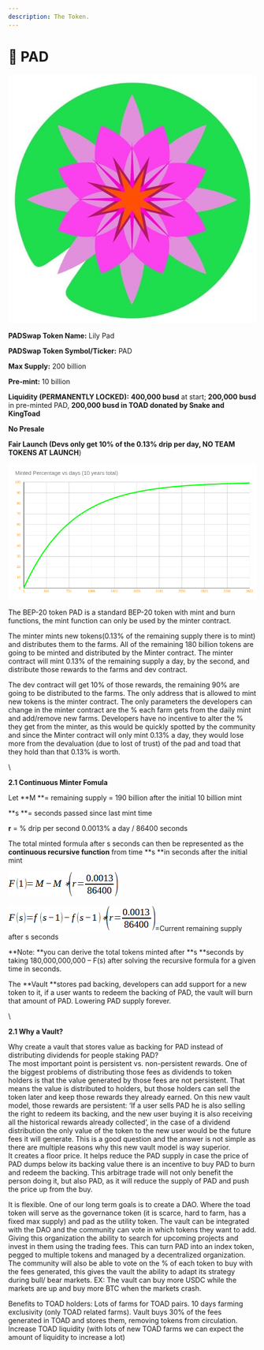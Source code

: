 ```yaml
---
description: The Token.
---
```


# 🌺 PAD

****![](<../../.gitbook/assets/image (3).png>)****

**PADSwap Token Name:** Lily Pad

**PADSwap Token Symbol/Ticker:** PAD

**Max Supply:** 200 billion

**Pre-mint:** 10 billion

**Liquidity (PERMANENTLY LOCKED):** **400,000 busd** at start; **200,000 busd** in pre-minted PAD, **200,000 busd in TOAD donated by Snake and KingToad**

**No Presale**

**Fair Launch (**Devs only get 10% of the 0.13% drip per day,** NO TEAM TOKENS AT LAUNCH**)



![](<../../.gitbook/assets/image (2).png>)

The BEP-20 token PAD is a standard BEP-20 token with mint and burn functions, the mint function can only be used by the minter contract.

The minter mints new tokens(0.13% of the remaining supply there is to mint) and distributes them to the farms. All of the remaining 180 billion tokens are going to be minted and distributed by the Minter contract. The minter contract will mint 0.13% of the remaining supply a day, by the second, and distribute those rewards to the farms and dev contract.

The dev contract will get 10% of those rewards, the remaining 90% are going to be distributed to the farms. The only address that is allowed to mint new tokens is the minter contract. The only parameters the developers can change in the minter contract are the % each farm gets from the daily mint and add/remove new farms. Developers have no incentive to alter the % they get from the minter, as this would be quickly spotted by the community and since the Minter contract will only mint 0.13% a day, they would lose more from the devaluation (due to lost of trust) of the pad and toad that they hold than that 0.13% is worth.

\


**2.1 Continuous Minter Fomula**

Let **M **= remaining supply = 190 billion after the initial 10 billion mint

**s **= seconds passed since last mint time

**r** = % drip per second 0.0013% a day / 86400 seconds

The total minted formula after s seconds can then be represented as the **continuous recursive function** from time **s **in seconds after the initial mint

![](../../.gitbook/assets/image.png)

![](<../../.gitbook/assets/image (4).png>)=Current remaining supply after s seconds

**Note: **you can derive the total tokens minted after **s **seconds by taking 180,000,000,000 – F(s) after solving the recursive formula for a given time in seconds.



The **Vault **stores pad backing, developers can add support for a new token to it, if a user wants to redeem the backing of PAD, the vault will burn that amount of PAD. Lowering PAD supply forever.

\


**2.1 Why a Vault?**

Why create a vault that stores value as backing for PAD instead of distributing dividends for people staking PAD?\
The most important point is persistent vs. non-persistent rewards. One of the biggest problems of distributing those fees as dividends to token holders is that the value generated by those fees are not persistent. That means the value is distributed to holders, but those holders can sell the token later and keep those rewards they already earned. On this new vault model, those rewards are persistent: ‘If a user sells PAD he is also selling the right to redeem its backing, and the new user buying it is also receiving all the historical rewards already collected’, in the case of a dividend distribution the only value of the token to the new user would be the future fees it will generate. This is a good question and the answer is not simple as there are multiple reasons why this new vault model is way superior.\
It creates a floor price. It helps reduce the PAD supply in case the price of PAD dumps below its backing value there is an incentive to buy PAD to burn and redeem the backing. This arbitrage trade will not only benefit the person doing it, but also PAD, as it will reduce the supply of PAD and push the price up from the buy.

It is flexible. One of our long term goals is to create a DAO. Where the toad token will serve as the governance token (it is scarce, hard to farm, has a fixed max supply) and pad as the utility token. The vault can be integrated with the DAO and the community can vote in which tokens they want to add. Giving this organization the ability to search for upcoming projects and invest in them using the trading fees. This can turn PAD into an index token, pegged to multiple tokens and managed by a decentralized organization.\
The community will also be able to vote on the % of each token to buy with the fees generated, this gives the vault the ability to adapt its strategy during bull/ bear markets. EX: The vault can buy more USDC while the markets are up and buy more BTC when the markets crash.

Benefits to TOAD holders: Lots of farms for TOAD pairs. 10 days farming exclusivity (only TOAD related farms). Vault buys 30% of the fees generated in TOAD and stores them, removing tokens from circulation. Increase TOAD liquidity (with lots of new TOAD farms we can expect the amount of liquidity to increase a lot)
